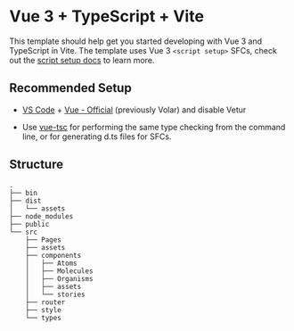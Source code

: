 # Vue 3 + TypeScript + Vite

This template should help get you started developing with Vue 3 and TypeScript in Vite. The template uses Vue 3 `<script setup>` SFCs, check out the [script setup docs](https://v3.vuejs.org/api/sfc-script-setup.html#sfc-script-setup) to learn more.

## Recommended Setup

- [VS Code](https://code.visualstudio.com/) + [Vue - Official](https://marketplace.visualstudio.com/items?itemName=Vue.volar) (previously Volar) and disable Vetur

- Use [vue-tsc](https://github.com/vuejs/language-tools/tree/master/packages/tsc) for performing the same type checking from the command line, or for generating d.ts files for SFCs.

## Structure

```
.
├── bin
├── dist
│   └── assets
├── node_modules
├── public
└── src
    ├── Pages
    ├── assets
    ├── components
    │   ├── Atoms
    │   ├── Molecules
    │   ├── Organisms
    │   ├── assets
    │   └── stories
    ├── router
    ├── style
    └── types
```
